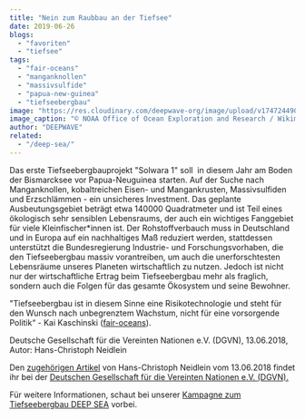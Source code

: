 ```yaml
---
title: "Nein zum Raubbau an der Tiefsee"
date: 2019-06-26
blogs: 
  - "favoriten"
  - "tiefsee"
tags: 
  - "fair-oceans"
  - "manganknollen"
  - "massivsulfide"
  - "papua-new-guinea"
  - "tiefseebergbau"
image: "https://res.cloudinary.com/deepwave-org/image/upload/v1747244908/deepwave.org/Deep_sea_corals_Wagner_Seamount.jpg"
image_caption: "© NOAA Office of Ocean Exploration and Research / Wikimedia Commons"
author: "DEEPWAVE"
related: 
  - "/deep-sea/"
---
```


Das erste Tiefseebergbauprojekt "Solwara 1" soll  in diesem Jahr am Boden der Bismarcksee vor Papua-Neuguinea starten. Auf der Suche nach Manganknollen, kobaltreichen Eisen- und Mangankrusten, Massivsulfiden und Erzschlämmen - ein unsicheres Investment. Das geplante Ausbeutungsgebiet beträgt etwa 140000 Quadratmeter und ist Teil eines ökologisch sehr sensiblen Lebensraums, der auch ein wichtiges Fanggebiet für viele Kleinfischer\*innen ist. Der Rohstoffverbauch muss in Deutschland und in Europa auf ein nachhaltiges Maß reduziert werden, stattdessen unterstützt die Bundesregierung Industrie- und Forschungsvorhaben, die den Tiefseebergbau massiv vorantreiben, um auch die unerforschtesten Lebensräume unseres Planeten wirtschaftlich zu nutzen. Jedoch ist nicht nur der wirtschaftliche Ertrag beim Tiefseebergbau mehr als fraglich, sondern auch die Folgen für das gesamte Ökosystem und seine Bewohner.

"Tiefseebergbau ist in diesem Sinne eine Risikotechnologie und steht für den Wunsch nach unbegrenztem Wachstum, nicht für eine vorsorgende Politik“ - Kai Kaschinski ([fair-oceans](https://fair-oceans.info/)).

Deutsche Gesellschaft für die Vereinten Nationen e.V. (DGVN), 13.06.2018, Autor: Hans-Christoph Neidlein

Den [zugehörigen Artikel](https://nachhaltig-entwickeln.dgvn.de/meldung/nein-zum-raubbau-an-der-tiefsee/) von Hans-Christoph Neidlein vom 13.06.2018 findet ihr bei der [Deutschen Gesellschaft für die Vereinten Nationen e.V. (DGVN).](https://dgvn.de/)

Für weitere Informationen, schaut bei unserer [Kampagne zum Tiefseebergbau DEEP SEA](https://www.deepwave.org/deep-sea/) vorbei.
